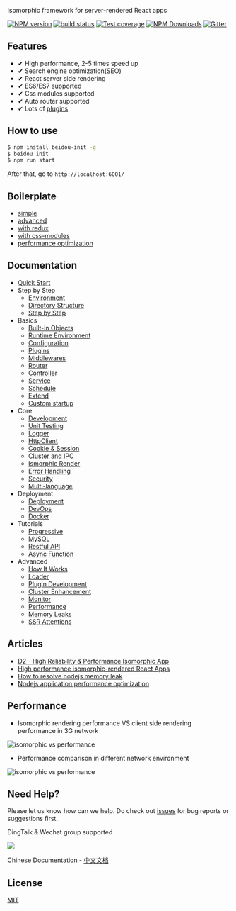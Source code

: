 Isomorphic framework for server-rendered React apps

[![NPM version][npm-image]][npm-url]
[![build status][travis-image]][travis-url]
[![Test coverage][codecov-image]][codecov-url]
[![NPM Downloads][download-img]][npm-url]
[![Gitter][gitter-image]][gitter-url]

[npm-image]: https://img.shields.io/npm/v/beidou-core.svg?style=flat-square
[npm-url]: https://npmjs.org/package/beidou-core
[quality-image]: http://npm.packagequality.com/shield/beidou-core.svg?style=flat-square
[quality-url]: http://packagequality.com/#?package=beidou-core
[travis-image]: https://img.shields.io/travis/alibaba/beidou.svg?style=flat-square&branch=master
[travis-url]: https://travis-ci.org/alibaba/beidou
[codecov-image]: https://img.shields.io/codecov/c/github/alibaba/beidou.svg?style=flat-square
[codecov-url]: https://codecov.io/gh/alibaba/beidou
[download-img]: https://img.shields.io/npm/dm/beidou-core.svg
[gitter-image]: https://img.shields.io/gitter/room/alibaba/beidou.svg?style=flat-square
[gitter-url]: https://gitter.im/alibaba/beidou



## Features

- ✔︎ High performance, 2-5 times speed up
- ✔︎ Search engine optimization(SEO)
- ✔︎ React server side rendering
- ✔︎ ES6/ES7 supported
- ✔︎ Css modules supported
- ✔︎ Auto router supported
- ✔︎ Lots of [plugins](./packages/beidou-docs/en/basic/plugins.md)

## How to use

```bash
$ npm install beidou-init -g
$ beidou init
$ npm run start
```

After that, go to `http://localhost:6001/`

## Boilerplate
* [simple](./examples/simple)
* [advanced](./examples/advanced)
* [with redux](./examples/redux)
* [with css-modules](./examples/css-modules)
* [performance optimization](./examples/performance)

## Documentation

* [Quick Start](./packages/beidou-docs/en/quick-start/quick-start.md)
* Step by Step
   * [Environment](./packages/beidou-docs/en/quick-start/prepare-environment.md)  
   * [Directory Structure](./packages/beidou-docs/en/quick-start/directory-struct.md)  
   * [Step by Step](./packages/beidou-docs/en/quick-start/step-by-step.md)
* Basics
   * [Built-in Objects](./packages/beidou-docs/en/basic/objects.md)
   * [Runtime Environment](./packages/beidou-docs/en/basic/env.md)
   * [Configuration](./packages/beidou-docs/en/basic/config.md)
   * [Plugins](./packages/beidou-docs/en/basic/plugins.md)
   * [Middlewares](./packages/beidou-docs/en/basic/middleware.md)
   * [Router](./packages/beidou-docs/en/basic/router.md)
   * [Controller](./packages/beidou-docs/en/basic/controller.md)
   * [Service](./packages/beidou-docs/en/basic/service.md)
   * [Schedule](./packages/beidou-docs/en/basic/schedule.md)
   * [Extend](./packages/beidou-docs/en/basic/extend.md)
   * [Custom startup](./packages/beidou-docs/en/basic/app-start.md)
* Core
   * [Development](./packages/beidou-docs/en/core/development.md)
   * [Unit Testing](./packages/beidou-docs/en/core/unittest.md)
   * [Logger](./packages/beidou-docs/en/core/logger.md)
   * [HttpClient](./packages/beidou-docs/en/core/http-client.md)
   * [Cookie & Session](./packages/beidou-docs/en/core/cookie-and-session.md)
   * [Cluster and IPC](./packages/beidou-docs/en/core/cluster-and-ipc.md)
   * [Ismorphic Render](./packages/beidou-docs/en/core/isomorphic-render.md)
   * [Error Handling](./packages/beidou-docs/en/core/error-handling.md)
   * [Security](./packages/beidou-docs/en/core/security.md)
   * [Multi-language](./packages/beidou-docs/en/core/i18n.md)
* Deployment
    * [Deployment](./packages/beidou-docs/en/deployment/deployment.md)
    * [DevOps](./packages/beidou-docs/en/deployment/devops.md)
    * [Docker](./packages/beidou-docs/en/deployment/docker.md)
* Tutorials
    * [Progressive](./packages/beidou-docs/en/tutorials/progressive.md)
    * [MySQL](./packages/beidou-docs/en/tutorials/mysql.md)
    * [Restful API](./packages/beidou-docs/en/tutorials/restful.md)
    * [Async Function](./packages/beidou-docs/en/tutorials/async-function.md)
* Advanced
    * [How It Works](./packages/beidou-docs/en/advanced/architecture.md)
    * [Loader](./packages/beidou-docs/en/advanced/loader.md)
    * [Plugin Development](./packages/beidou-docs/en/advanced/plugin.md)
    * [Cluster Enhancement](./packages/beidou-docs/en/advanced/cluster-enhancement.md)
    * [Monitor](./packages/beidou-docs/en/advanced/monitor.md)
    * [Performance](./packages/beidou-docs/en/advanced/performance.md)  
    * [Memory Leaks](./packages/beidou-docs/en/advanced/oom.md)
    * [SSR Attentions](./packages/beidou-docs/en/advanced/attentions.md)

## Articles

* [D2 - High Reliability & Performance Isomorphic App](./packages/beidou-docs/zh/articles/D2_High_Reliability_and_Performance_Isomorphic_App.pdf)
* [High performance isomorphic-rendered React Apps](./packages/beidou-docs/zh/articles/high-performance-isomorphic-app.md)
* [How to resolve nodejs memory leak](./packages/beidou-docs/zh/articles/node-memory-leak.md)
* [Nodejs application performance optimization](./packages/beidou-docs/zh/articles/node-performance-optimization.md)

## Performance

* Isomorphic rendering performance VS client side rendering performance in 3G network

![isomorphic vs performance](http://img.alicdn.com/tfs/TB1inBqhnnI8KJjy0FfXXcdoVXa-702-666.gif)

* Performance comparison in different network environment 

![isomorphic vs performance](http://img.alicdn.com/tfs/TB172JBhb_I8KJjy1XaXXbsxpXa-1762-818.png)

## Need Help?

Please let us know how can we help. Do check out [issues](https://github.com/alibaba/beidou/issues) for bug reports or suggestions first.

DingTalk & Wechat group supported

![](https://img.alicdn.com/tfs/TB12O38mL2H8KJjy0FcXXaDlFXa-700-473.jpg)

Chinese Documentation - [中文文档](./README-ZH.md)

## License

[MIT](LICENSE)


